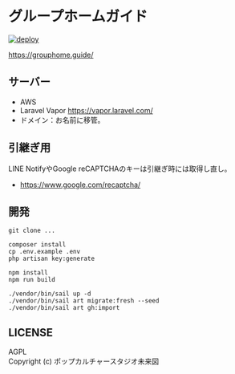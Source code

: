 # グループホームガイド

[![deploy](https://github.com/pop-culture-studio/grouphome/actions/workflows/deploy.yml/badge.svg)](https://github.com/pop-culture-studio/grouphome/actions/workflows/deploy.yml)

https://grouphome.guide/

## サーバー
- AWS
- Laravel Vapor https://vapor.laravel.com/
- ドメイン：お名前に移管。

## 引継ぎ用
LINE NotifyやGoogle reCAPTCHAのキーは引継ぎ時には取得し直し。

- https://www.google.com/recaptcha/

## 開発
```shell
git clone ...

composer install
cp .env.example .env
php artisan key:generate

npm install
npm run build

./vendor/bin/sail up -d
./vendor/bin/sail art migrate:fresh --seed
./vendor/bin/sail art gh:import
```

## LICENSE
AGPL  
Copyright (c) ポップカルチャースタジオ未来図
